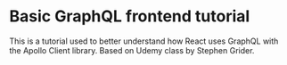 # Basic GraphQL frontend tutorial

This is a tutorial used to better understand how React uses GraphQL with the Apollo Client library. Based on Udemy class by Stephen Grider.
